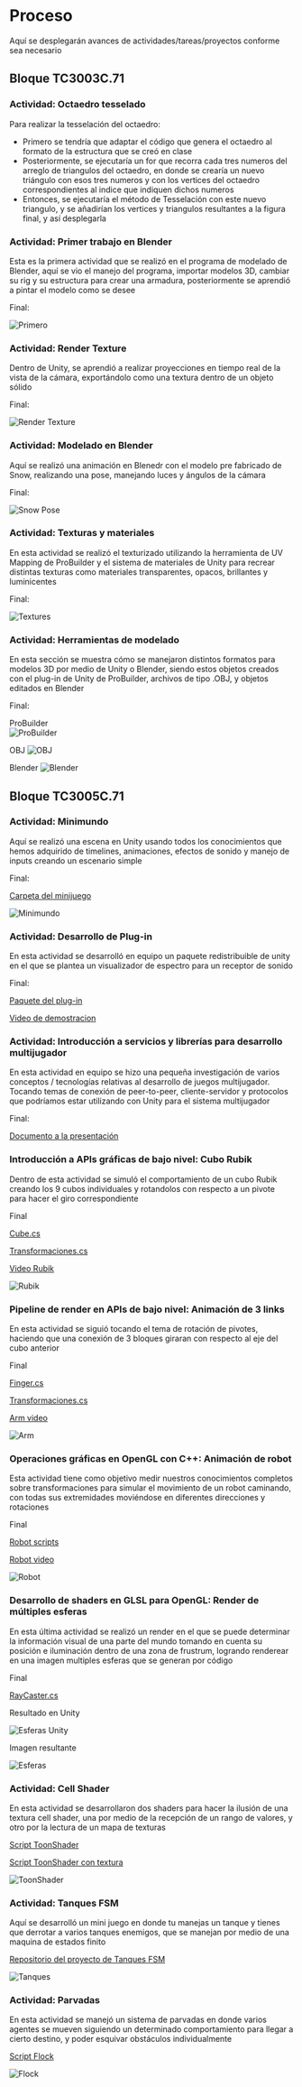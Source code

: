 # Proceso
Aquí se desplegarán avances de actividades/tareas/proyectos conforme sea necesario

## Bloque TC3003C.71

### Actividad: Octaedro tesselado

Para realizar la tesselación del octaedro:

* Primero se tendría que adaptar el código que genera el octaedro al formato de la estructura que se creó en clase
* Posteriormente, se ejecutaría un for que recorra cada tres numeros del arreglo de triangulos del octaedro, en donde 
se crearía un nuevo triángulo con esos tres numeros y con los vertices del octaedro correspondientes al indice que indiquen dichos numeros
* Entonces, se ejecutaría el método de Tesselación con este nuevo triangulo, y se añadirían los vertices y triangulos resultantes a la figura 
final, y así desplegarla

### Actividad: Primer trabajo en Blender

Esta es la primera actividad que se realizó en el programa de modelado de Blender, aquí se vio el manejo del programa, importar modelos 3D, cambiar su rig y su estructura para crear una armadura, posteriormente se aprendió a pintar el modelo como se desee

Final:

![Primero](https://github.com/JoanDGG/Semestre-TEC/blob/c42b6609c73e8026fe751a2654571b0d57c74eb8/Proceso/Imagenes/Primero.png)

### Actividad: Render Texture

Dentro de Unity, se aprendió a realizar proyecciones en tiempo real de la vista de la cámara, exportándolo como una textura dentro de un objeto sólido

Final:

![Render Texture](https://github.com/JoanDGG/Semestre-TEC/blob/c42b6609c73e8026fe751a2654571b0d57c74eb8/Proceso/Imagenes/Render.png)

### Actividad: Modelado en Blender

Aquí se realizó una animación en Blenedr con el modelo pre fabricado de Snow, realizando una pose, manejando luces y ángulos de la cámara

Final:

![Snow Pose](https://github.com/JoanDGG/Semestre-TEC/blob/c42b6609c73e8026fe751a2654571b0d57c74eb8/Proceso/Imagenes/Snow.png)

### Actividad: Texturas y materiales

En esta actividad se realizó el texturizado utilizando la herramienta de UV Mapping de ProBuilder y el sistema de materiales de Unity para recrear distintas texturas como materiales transparentes, opacos, brillantes y luminicentes

Final:

![Textures](https://github.com/JoanDGG/Semestre-TEC/blob/426919c3e8cc42867e82c915a345bb3a82a4ee23/Proceso/Imagenes/Materiales.png)

### Actividad: Herramientas de modelado

En esta sección se muestra cómo se manejaron distintos formatos para modelos 3D por medio de Unity o Blender, siendo estos objetos creados con el plug-in de Unity de ProBuilder, archivos de tipo .OBJ, y objetos editados en Blender

Final:

ProBuilder  
![ProBuilder](https://github.com/JoanDGG/Semestre-TEC/blob/51e5f07ff6d23a2588e5893982f6e21b271c4e2e/Proceso/Imagenes/ProBuilder.png)

OBJ 
![OBJ](https://github.com/JoanDGG/Semestre-TEC/blob/51e5f07ff6d23a2588e5893982f6e21b271c4e2e/Proceso/Imagenes/Blender.png)

Blender
![Blender](https://github.com/JoanDGG/Semestre-TEC/blob/51e5f07ff6d23a2588e5893982f6e21b271c4e2e/Proceso/Imagenes/Blender2.png)

## Bloque TC3005C.71

### Actividad: Minimundo

Aquí se realizó una escena en Unity usando todos los conocimientos que hemos adquirido de timelines, animaciones, efectos de sonido y manejo de inputs creando un escenario simple

Final:

[Carpeta del minijuego](../Modelado3D/Assets/Minimundo/)

![Minimundo](https://github.com/JoanDGG/Semestre-TEC/blob/cea1369c6685d9b79c0b6fa8d96321bb12f2cd61/Proceso/Imagenes/Minimundo.png)

### Actividad: Desarrollo de Plug-in

En esta actividad se desarrolló en equipo un paquete redistribuible de unity en el que se plantea un visualizador de espectro para un receptor de sonido

Final:

[Paquete del plug-in](../Proceso/Evidencias/SpectrumViewer.unitypackage)

[Video de demostracion](Plugin.mp4)

### Actividad: Introducción a servicios y librerías para desarrollo multijugador

En esta actividad en equipo se hizo una pequeña investigación de varios conceptos / tecnologías relativas al desarrollo de juegos multijugador. Tocando temas de conexión de peer-to-peer, cliente-servidor y protocolos que podríamos estar utilizando con Unity para el sistema multijugador

Final:

[Documento a la presentación](https://docs.google.com/presentation/d/1Kv981rIldvGvKRMKzdF86SA27yR5wVeqqOghsdRcz1g/edit?usp=sharing)

### Introducción a APIs gráficas de bajo nivel: Cubo Rubik

Dentro de esta actividad se simuló el comportamiento de un cubo Rubik creando los 9 cubos individuales y rotandolos con respecto a un pivote para hacer el giro correspondiente

Final

[Cube.cs](../Modelado3D/Assets/Scripts/Cube.cs)

[Transformaciones.cs](../Modelado3D/Assets/Scripts/Transformaciones.cs)

[Video Rubik](https://github.com/JoanDGG/Semestre-TEC/blob/6e2bbf15a552eeed7710befe7409b6aa2210b84a/Proceso/Imagenes/RubikVideo.mp4)

![Rubik](https://github.com/JoanDGG/Semestre-TEC/blob/ee09128fb7f9a95a4a301c14042b082b7df820f2/Proceso/Imagenes/Rubik.png)

### Pipeline de render en APIs de bajo nivel: Animación de 3 links

En esta actividad se siguió tocando el tema de rotación de pivotes, haciendo que una conexión de 3 bloques giraran con respecto al eje del cubo anterior 

Final

[Finger.cs](../Modelado3D/Assets/Scripts/Finger.cs)

[Transformaciones.cs](../Modelado3D/Assets/Scripts/Transformaciones.cs)

[Arm video](https://github.com/JoanDGG/Semestre-TEC/blob/6e2bbf15a552eeed7710befe7409b6aa2210b84a/Proceso/Imagenes/ArmVideo.mp4)

![Arm](https://github.com/JoanDGG/Semestre-TEC/blob/ee09128fb7f9a95a4a301c14042b082b7df820f2/Proceso/Imagenes/Arm.png)

### Operaciones gráficas en OpenGL con C++: Animación de robot

Esta actividad tiene como objetivo medir nuestros conocimientos completos sobre transformaciones para simular el movimiento de un robot caminando, con todas sus extremidades moviéndose en diferentes direcciones y rotaciones

Final

[Robot scripts](../Modelado3D/Assets/Scripts/Robot/)

[Robot video](https://github.com/JoanDGG/Semestre-TEC/blob/6e2bbf15a552eeed7710befe7409b6aa2210b84a/Proceso/Imagenes/RobotVideo.mp4)

![Robot](https://github.com/JoanDGG/Semestre-TEC/blob/ee09128fb7f9a95a4a301c14042b082b7df820f2/Proceso/Imagenes/Robot.png)

### Desarrollo de shaders en GLSL para OpenGL: Render de múltiples esferas

En esta última actividad se realizó un render en el que se puede determinar la información visual de una parte del mundo tomando en cuenta su posición e iluminación dentro de una zona de frustrum, logrando renderear en una imagen multiples esferas que se generan por código

Final

[RayCaster.cs](../Modelado3D/Assets/Scripts/RayCaster.cs)

Resultado en Unity

![Esferas Unity](https://github.com/JoanDGG/Semestre-TEC/blob/ee09128fb7f9a95a4a301c14042b082b7df820f2/Proceso/Imagenes/Esferas.png)

Imagen resultante

![Esferas](https://github.com/JoanDGG/Semestre-TEC/blob/ee09128fb7f9a95a4a301c14042b082b7df820f2/Modelado3D/SaveImages/render.png)

### Actividad: Cell Shader

En esta actividad se desarrollaron dos shaders para hacer la ilusión de una textura cell shader, una por medio de la recepción de un rango de valores, y otro por la lectura de un mapa de texturas

[Script ToonShader](../Proceso/Evidencias/ToonShader.shader)

[Script ToonShader con textura](../Proceso/Evidencias/TextToonShader.shader)

![ToonShader](https://github.com/JoanDGG/Semestre-TEC/blob/ebc3748952fcda7c7955b11775b5f580ee843d91/Proceso/Imagenes/ToonShader.png)

### Actividad: Tanques FSM

Aquí se desarrolló un mini juego en donde tu manejas un tanque y tienes que derrotar a varios tanques enemigos, que se manejan por medio de una maquina de estados finito

[Repositorio del proyecto de Tanques FSM](https://github.com/JoanDGG/FSM-Example)

![Tanques](https://github.com/JoanDGG/Semestre-TEC/blob/ebc3748952fcda7c7955b11775b5f580ee843d91/Proceso/Imagenes/Tanques.png)

### Actividad: Parvadas

En esta actividad se manejó un sistema de parvadas en donde varios agentes se mueven siguiendo un determinado comportamiento para llegar a cierto destino, y poder esquivar obstáculos individualmente

[Script Flock](../Proceso/Evidencias/Flock.cs)

![Flock](https://github.com/JoanDGG/Semestre-TEC/blob/ebc3748952fcda7c7955b11775b5f580ee843d91/Proceso/Imagenes/Flock.png)